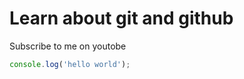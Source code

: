 # Learn about git and github

Subscribe to me on youtobe

```javascript
console.log('hello world');

```